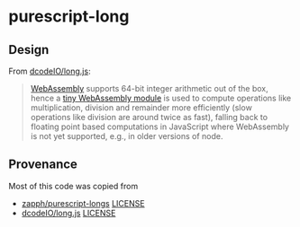 # purescript-long

## Design

From [dcodeIO/long.js](https://github.com/dcodeIO/long.js#webassembly-support):

> [WebAssembly](http://webassembly.org) supports 64-bit integer arithmetic out of the box, hence a [tiny WebAssembly module](./src/Internal/wasm.wat) is used to compute operations like multiplication, division and remainder more efficiently (slow operations like division are around twice as fast), falling back to floating point based computations in JavaScript where WebAssembly is not yet supported, e.g., in older versions of node.

## Provenance

Most of this code was copied from

* [zapph/purescript-longs](https://github.com/zapph/purescript-longs) [LICENSE](./LICENSE.ZAPGroup)
* [dcodeIO/long.js](https://github.com/dcodeIO/long.js) [LICENSE](./LICENSE.dcodeIO)

